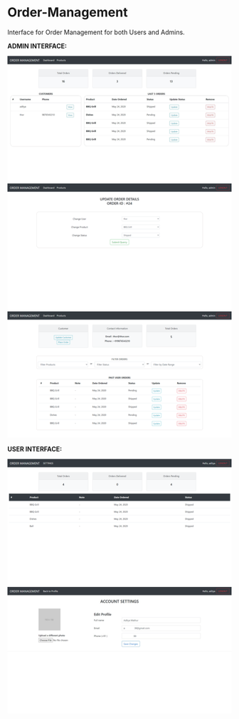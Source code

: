 # Order-Management

Interface for Order Management for both Users and Admins.

**ADMIN INTERFACE:**

<img src = "Images/InkedScreenshot%20(288).jpg">
<img src = "Images/Screenshot%20(289).png">
<img src = "Images/Screenshot%20(290).png">

**USER INTERFACE:**

<img src = "Images/Screenshot%20(291).png">
<img src = "Images/InkedScreenshot%20(292).jpg">
